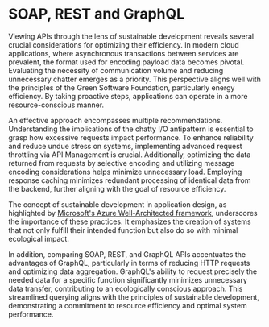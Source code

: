 # SOAP, REST and GraphQL

Viewing APIs through the lens of sustainable development reveals several crucial considerations for optimizing their efficiency. In modern cloud applications, where asynchronous transactions between services are prevalent, the format used for encoding payload data becomes pivotal. Evaluating the necessity of communication volume and reducing unnecessary chatter emerges as a priority. This perspective aligns well with the principles of the Green Software Foundation, particularly energy efficiency. By taking proactive steps, applications can operate in a more resource-conscious manner.

An effective approach encompasses multiple recommendations. Understanding the implications of the chatty I/O antipattern is essential to grasp how excessive requests impact performance. To enhance reliability and reduce undue stress on systems, implementing advanced request throttling via API Management is crucial. Additionally, optimizing the data returned from requests by selective encoding and utilizing message encoding considerations helps minimize unnecessary load. Employing response caching minimizes redundant processing of identical data from the backend, further aligning with the goal of resource efficiency.

The concept of sustainable development in application design, as highlighted by [Microsoft's Azure Well-Architected framework](https://learn.microsoft.com/en-us/azure/well-architected/sustainability/sustainability-application-design), underscores the importance of these practices. It emphasizes the creation of systems that not only fulfill their intended function but also do so with minimal ecological impact.

In addition, comparing SOAP, REST, and GraphQL APIs accentuates the advantages of GraphQL, particularly in terms of reducing HTTP requests and optimizing data aggregation. GraphQL's ability to request precisely the needed data for a specific function significantly minimizes unnecessary data transfer, contributing to an ecologically conscious approach. This streamlined querying aligns with the principles of sustainable development, demonstrating a commitment to resource efficiency and optimal system performance.

